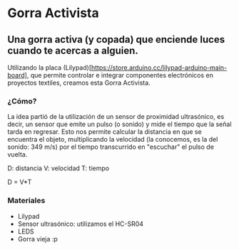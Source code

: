 # Gorra Activista

## Una gorra activa (y copada) que enciende luces cuando te acercas a alguien.

Utilizando la placa (Lilypad)[https://store.arduino.cc/lilypad-arduino-main-board], que permite controlar e integrar componentes electrónicos en proyectos textiles, creamos esta Gorra Activista.

### ¿Cómo?

La idea partió de la utilización de un sensor de proximidad ultrasónico, es decir, un sensor que emite un pulso (o sonido) y mide el tiempo que la señal tarda en regresar. Esto nos permite calcular la distancia en que se encuentra el objeto, multiplicando la velocidad (la conocemos, es la del sonido: 349 m/s) por el tiempo transcurrido en "escuchar" el pulso de vuelta.

D: distancia
V: velocidad
T: tiempo

D = V*T

### Materiales

- Lilypad
- Sensor ultrasónico:  utilizamos el HC-SR04
- LEDS
- Gorra vieja :p



